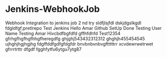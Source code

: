 # Jenkins-WebhookJob
Webhook Integration to jenkins job
2 nd try sldfjlsjfdl
dskjdgslkgdl
fdgldfgf;pretlrepo
Test Jenkins
Hello Amar Github SetUp Done
Testing User Name
Testing Amar
Hivcbdfbgfdfd
gffhfdhfd
Test12354
gfrhgfhgfhgfhhgfheregdfg
ghjghj543432312312
ghghjh455454545
ujhghjhgjhgjhg
fdgffddfgdfgfdgfdr
bnvbnbvnbvgftttttrr
xcvdewrwetrwet
gfrrrtrttr
dfgdf
fgghfytfu6ytgu7ytg87

